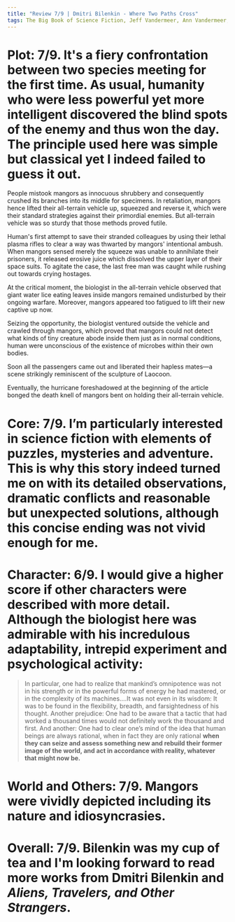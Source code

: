 ```yaml
---
title: "Review 7/9 | Dmitri Bilenkin - Where Two Paths Cross"
tags: The Big Book of Science Fiction, Jeff Vandermeer, Ann Vandermeer, short story, novelette, science fiction, 1933-1987, 1972
---
```

# Plot: 7/9. It's a fiery confrontation between two species meeting for the first time. As usual, humanity who were less powerful yet more intelligent discovered the blind spots of the enemy and thus won the day. The principle used here was simple but classical yet I indeed failed to guess it out.
People mistook mangors as innocuous shrubbery and consequently crushed its branches into its middle for specimens. In retaliation, mangors hence lifted their all-terrain vehicle up, squeezed and reverse it, which were their standard strategies against their primordial enemies. But all-terrain vehicle was so sturdy that those methods proved futile.

Human's first attempt to save their stranded colleagues by using their lethal plasma rifles to clear a way was thwarted by mangors' intentional ambush. When mangors sensed merely the squeeze was unable to annihilate their prisoners, it released erosive juice which dissolved the upper layer of their space suits. To agitate the case, the last free man was caught while rushing out towards crying hostages.

At the critical moment, the biologist in the all-terrain vehicle observed that giant water lice eating leaves inside mangors remained undisturbed by their ongoing warfare. Moreover, mangors appeared too fatigued to lift their new captive up now.

Seizing the opportunity, the biologist ventured outside the vehicle and crawled through mangors, which proved that mangors could not detect what kinds of tiny creature abode inside them just as in normal conditions, human were unconscious of the existence of microbes within their own bodies.

Soon all the passengers came out and liberated their hapless mates—a scene strikingly reminiscent of the sculpture of Laocoon.

Eventually, the hurricane foreshadowed at the beginning of the article bonged the death knell of mangors bent on holding their all-terrain vehicle.

# Core: 7/9. I’m particularly interested in science fiction with elements of puzzles, mysteries and adventure. This is why this story indeed turned me on with its detailed observations, dramatic conflicts and reasonable but unexpected solutions, although this concise ending was not vivid enough for me.



# Character: 6/9. I would give a higher score if other characters were described with more detail. Although the biologist here was admirable with his incredulous adaptability, intrepid experiment and psychological activity:
> In particular, one had to realize that mankind’s omnipotence was not in his strength or in the powerful forms of energy he had mastered, or in the complexity of its machines….It was not even in its wisdom: It was to be found in the flexibility, breadth, and farsightedness of his thought. Another prejudice: One had to be aware that a tactic that had worked a thousand times would not definitely work the thousand and first. And another: One had to clear one’s mind of the idea that human beings are always rational, when in fact they are only rational **when they can seize and assess something new and rebuild their former image of the world, and act in accordance with reality, whatever that might now be.**



# World and Others: 7/9. Mangors were vividly depicted including its nature and idiosyncrasies.



# Overall: 7/9. Bilenkin was my cup of tea and I'm looking forward to read more works from Dmitri Bilenkin and *Aliens, Travelers, and Other Strangers*.


